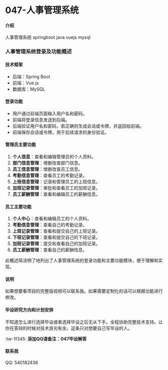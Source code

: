 # 047-人事管理系统

#### 介绍
人事管理系统 springboot java vuejs mysql

### 人事管理系统登录及功能概述

#### 技术框架
- 后端：Spring Boot
- 前端：Vue.js
- 数据库：MySQL

#### 登录功能
- 用户通过前端页面输入用户名和密码。
- 前端将登录信息发送到后端。
- 后端验证用户名和密码，若正确则生成会话或令牌，并返回给前端。
- 前端保存会话或令牌，用于后续请求的身份验证。

#### 管理员主要功能
1. **个人信息**：查看和编辑管理员的个人资料。
2. **部门信息管理**：增删改查部门信息。
3. **员工信息管理**：增删改查员工信息。
4. **考勤信息管理**：查看员工的考勤记录。
5. **上班信息管理**：记录和管理员工的上班信息。
6. **加班记录管理**：审批和查看员工的加班记录。
7. **员工薪酬管理**：查看和编辑员工的薪酬信息。

#### 员工主要功能
1. **个人中心**：查看和编辑员工的个人资料。
2. **考勤信息管理**：查看自己的考勤记录。
3. **上班记录管理**：查看和提交自己的上班记录。
4. **下班记录管理**：查看和提交自己的下班记录。
5. **加班记录管理**：提交和查看自己的加班记录。
6. **员工薪酬管理**：查看自己的薪酬信息。

此概述简洁明了地列出了人事管理系统的登录功能和主要功能模块，便于理解和实现。

#### 说明
如果想要看项目的完整版视频可以联系我。如果需要定制化的话可以根据功能进行修改。

#### 毕设研究方向和计划安排
不知道怎么进行选择毕设或者选择毕设之后无从下手。全程协助完整技术支持。让你在答辩的时候对技术游刃有余。这条只对想要自己写毕设的人。

:tw-1f345: **添加QQ请备注：047毕设解答** 

#### 联系我
QQ: 540182436


